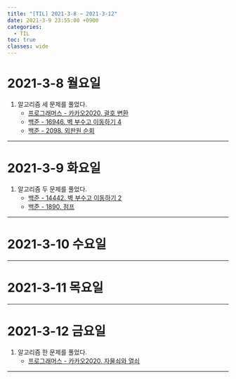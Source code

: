```yaml
---
title: "[TIL] 2021-3-8 ~ 2021-3-12"
date: 2021-3-9 23:55:00 +0900
categories:
  - TIL
toc: true
classes: wide
---
```


# 2021-3-8 월요일

1. 알고리즘 세 문제를 풀었다.
   - [프로그래머스 - 카카오2020. 괄호 변환](http://ddb8036631.github.io/programmers/프로그래머스_카카오2020_괄호-변환)
   - [백준 - 16946. 벽 부수고 이동하기 4](http://ddb8036631.github.io/boj/백준_16946_벽-부수고-이동하기-4)
   - [백준 - 2098. 외판원 순회](http://ddb8036631.github.io/boj/백준_2098_외판원-순회)

---

# 2021-3-9 화요일

1. 알고리즘 두 문제를 풀었다.
   - [백준 - 14442. 벽 부수고 이동하기 2](http://ddb8036631.github.io/boj/백준_14442_벽-부수고-이동하기-2)
   - [백준 - 1890. 점프](http://ddb8036631.github.io/boj/백준_1890_점프)
  
---

# 2021-3-10 수요일
  
---

# 2021-3-11 목요일
  
---

# 2021-3-12 금요일

1. 알고리즘 한 문제를 풀었다.
   - [프로그래머스 - 카카오2020. 자물쇠와 열쇠](http://ddb8036631.github.io/programmers/프로그래머스_카카오2020_자물쇠와-열쇠)

---